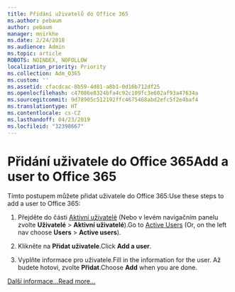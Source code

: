 ```yaml
---
title: Přidání uživatelů do Office 365
ms.author: pebaum
author: pebaum
manager: mnirkhe
ms.date: 2/24/2018
ms.audience: Admin
ms.topic: article
ROBOTS: NOINDEX, NOFOLLOW
localization_priority: Priority
ms.collection: Adm_O365
ms.custom: ''
ms.assetid: cfacdcac-8b59-4d81-a8b1-0d16b712df25
ms.openlocfilehash: c47086e8324bfa4c92c109fc3e602af93a47634a
ms.sourcegitcommit: 9d78905c512192ffc4675468abd2efc5f2e4baf4
ms.translationtype: HT
ms.contentlocale: cs-CZ
ms.lasthandoff: 04/23/2019
ms.locfileid: "32398667"
---
```

# <a name="add-a-user-to-office-365"></a><span data-ttu-id="94835-102">Přidání uživatele do Office 365</span><span class="sxs-lookup"><span data-stu-id="94835-102">Add a user to Office 365</span></span>

<span data-ttu-id="94835-103">Tímto postupem můžete přidat uživatele do Office 365:</span><span class="sxs-lookup"><span data-stu-id="94835-103">Use these steps to add a user to Office 365:</span></span>
  
1. <span data-ttu-id="94835-104">Přejděte do části [Aktivní uživatelé](https://admin.microsoft.com/Adminportal/Home?source=applauncher#/users) (Nebo v levém navigačním panelu zvolte **Uživatelé** \> **Aktivní uživatelé**).</span><span class="sxs-lookup"><span data-stu-id="94835-104">Go to [Active Users](https://admin.microsoft.com/Adminportal/Home?source=applauncher#/users) (Or, on the left nav choose **Users** \> **Active users**).</span></span>
    
2. <span data-ttu-id="94835-105">Klikněte na **Přidat uživatele**.</span><span class="sxs-lookup"><span data-stu-id="94835-105">Click **Add a user**.</span></span>
    
3. <span data-ttu-id="94835-106">Vyplňte informace pro uživatele.</span><span class="sxs-lookup"><span data-stu-id="94835-106">Fill in the information for the user.</span></span> <span data-ttu-id="94835-107">Až budete hotovi, zvolte **Přidat**.</span><span class="sxs-lookup"><span data-stu-id="94835-107">Choose **Add** when you are done.</span></span> 
    
[<span data-ttu-id="94835-108">Další informace...</span><span class="sxs-lookup"><span data-stu-id="94835-108">Read more...</span></span>](https://support.office.com/article/1970f7d6-03b5-442f-b385-5880b9c256ec)
  

